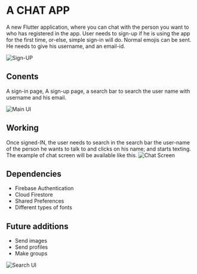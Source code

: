 # A CHAT APP

A new Flutter application, where you can chat with the person you want to who has registered in the app. 
User needs to sign-up if he is using the app for the first time, or-else, simple sign-in will do. Normal emojis can be sent.
He needs to give his username, and an email-id.

![Sign-UP](https://user-images.githubusercontent.com/74729605/114314421-31165680-9b18-11eb-86c0-56fb21ba5951.jpeg)

## Conents

A sign-in page, A sign-up page, a search bar to search the user name with username and his email.

![Main UI](https://user-images.githubusercontent.com/74729605/114314339-d250dd00-9b17-11eb-9c13-396c1b98f4b1.jpeg)

## Working

Once signed-IN, the user needs to search in the search bar the user-name of the person he wants to talk to and clicks on his name; and starts texting.
The example of chat screen will be available like this.
![Chat Screen](https://user-images.githubusercontent.com/74729605/114314633-0ed10880-9b19-11eb-8f39-14b09837c6d9.jpeg)


## Dependencies

- Firebase Authentication
- Cloud Firestore
- Shared Preferences
- Different types of fonts

## Future additions

- Send images
- Send profiles
- Make groups

![Search UI](https://user-images.githubusercontent.com/74729605/114314367-f57b8c80-9b17-11eb-8004-d7f7f9a633b2.jpeg)

